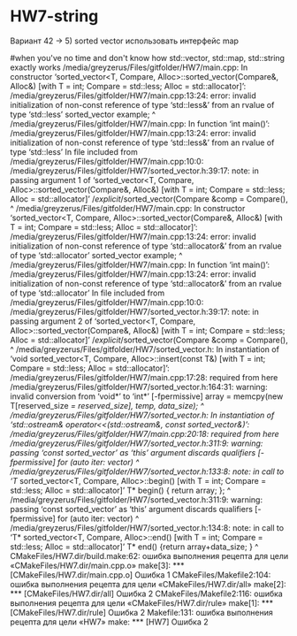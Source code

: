 # HW7-string
Вариант 42 -> 5) sorted vector
использовать интерфейс map



#when you've no time and don't know how std::vector, std::map, std::string exactly works
/media/greyzerus/Files/gitfolder/HW7/main.cpp: In constructor ‘sorted_vector<T, Compare, Alloc>::sorted_vector(Compare&, Alloc&) [with T = int; Compare = std::less<int>; Alloc = std::allocator<int>]’:
/media/greyzerus/Files/gitfolder/HW7/main.cpp:13:24: error: invalid initialization of non-const reference of type ‘std::less<int>&’ from an rvalue of type ‘std::less<int>’
     sorted_vector<int> example;
                        ^
/media/greyzerus/Files/gitfolder/HW7/main.cpp: In function ‘int main()’:
/media/greyzerus/Files/gitfolder/HW7/main.cpp:13:24: error: invalid initialization of non-const reference of type ‘std::less<int>&’ from an rvalue of type ‘std::less<int>’
In file included from /media/greyzerus/Files/gitfolder/HW7/main.cpp:10:0:
/media/greyzerus/Files/gitfolder/HW7/sorted_vector.h:39:17: note: in passing argument 1 of ‘sorted_vector<T, Compare, Alloc>::sorted_vector(Compare&, Alloc&) [with T = int; Compare = std::less<int>; Alloc = std::allocator<int>]’
     /*explicit*/sorted_vector(Compare &comp = Compare(),
                 ^
/media/greyzerus/Files/gitfolder/HW7/main.cpp: In constructor ‘sorted_vector<T, Compare, Alloc>::sorted_vector(Compare&, Alloc&) [with T = int; Compare = std::less<int>; Alloc = std::allocator<int>]’:
/media/greyzerus/Files/gitfolder/HW7/main.cpp:13:24: error: invalid initialization of non-const reference of type ‘std::allocator<int>&’ from an rvalue of type ‘std::allocator<int>’
     sorted_vector<int> example;
                        ^
/media/greyzerus/Files/gitfolder/HW7/main.cpp: In function ‘int main()’:
/media/greyzerus/Files/gitfolder/HW7/main.cpp:13:24: error: invalid initialization of non-const reference of type ‘std::allocator<int>&’ from an rvalue of type ‘std::allocator<int>’
In file included from /media/greyzerus/Files/gitfolder/HW7/main.cpp:10:0:
/media/greyzerus/Files/gitfolder/HW7/sorted_vector.h:39:17: note: in passing argument 2 of ‘sorted_vector<T, Compare, Alloc>::sorted_vector(Compare&, Alloc&) [with T = int; Compare = std::less<int>; Alloc = std::allocator<int>]’
     /*explicit*/sorted_vector(Compare &comp = Compare(),
                 ^
/media/greyzerus/Files/gitfolder/HW7/sorted_vector.h: In instantiation of ‘void sorted_vector<T, Compare, Alloc>::insert(const T&) [with T = int; Compare = std::less<int>; Alloc = std::allocator<int>]’:
/media/greyzerus/Files/gitfolder/HW7/main.cpp:17:28:   required from here
/media/greyzerus/Files/gitfolder/HW7/sorted_vector.h:164:31: warning: invalid conversion from ‘void*’ to ‘int*’ [-fpermissive]
                 array = memcpy(new T[reserved_size *= reserved_size], temp, data_size);
                               ^
/media/greyzerus/Files/gitfolder/HW7/sorted_vector.h: In instantiation of ‘std::ostream& operator<<(std::ostream&, const sorted_vector<int>&)’:
/media/greyzerus/Files/gitfolder/HW7/main.cpp:20:18:   required from here
/media/greyzerus/Files/gitfolder/HW7/sorted_vector.h:311:9: warning: passing ‘const sorted_vector<int>’ as ‘this’ argument discards qualifiers [-fpermissive]
         for (auto iter: vector)
         ^
/media/greyzerus/Files/gitfolder/HW7/sorted_vector.h:133:8: note:   in call to ‘T* sorted_vector<T, Compare, Alloc>::begin() [with T = int; Compare = std::less<int>; Alloc = std::allocator<int>]’
     T* begin() { return array; };
        ^
/media/greyzerus/Files/gitfolder/HW7/sorted_vector.h:311:9: warning: passing ‘const sorted_vector<int>’ as ‘this’ argument discards qualifiers [-fpermissive]
         for (auto iter: vector)
         ^
/media/greyzerus/Files/gitfolder/HW7/sorted_vector.h:134:8: note:   in call to ‘T* sorted_vector<T, Compare, Alloc>::end() [with T = int; Compare = std::less<int>; Alloc = std::allocator<int>]’
     T* end() {return array+data_size; }
        ^
CMakeFiles/HW7.dir/build.make:62: ошибка выполнения рецепта для цели «CMakeFiles/HW7.dir/main.cpp.o»
make[3]: *** [CMakeFiles/HW7.dir/main.cpp.o] Ошибка 1
CMakeFiles/Makefile2:104: ошибка выполнения рецепта для цели «CMakeFiles/HW7.dir/all»
make[2]: *** [CMakeFiles/HW7.dir/all] Ошибка 2
CMakeFiles/Makefile2:116: ошибка выполнения рецепта для цели «CMakeFiles/HW7.dir/rule»
make[1]: *** [CMakeFiles/HW7.dir/rule] Ошибка 2
Makefile:131: ошибка выполнения рецепта для цели «HW7»
make: *** [HW7] Ошибка 2
